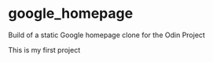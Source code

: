 # google_homepage
Build of a static Google homepage clone for the Odin Project

This is my first project
